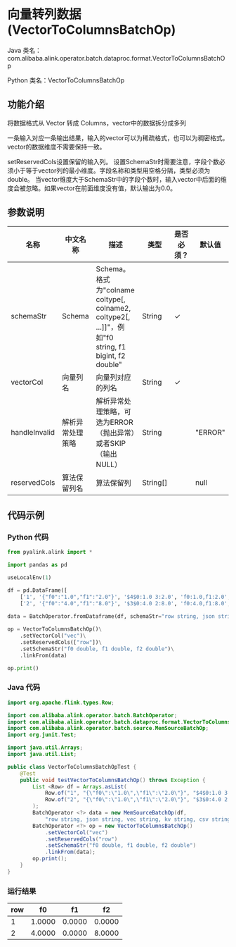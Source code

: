 # 向量转列数据 (VectorToColumnsBatchOp)
Java 类名：com.alibaba.alink.operator.batch.dataproc.format.VectorToColumnsBatchOp

Python 类名：VectorToColumnsBatchOp


## 功能介绍
将数据格式从 Vector 转成 Columns，vector中的数据拆分成多列

一条输入对应一条输出结果，输入的vector可以为稀疏格式，也可以为稠密格式。
vector的数据维度不需要保持一致。

setReservedCols设置保留的输入列。
设置SchemaStr时需要注意，字段个数必须小于等于vector列的最小维度。字段名称和类型用空格分隔，类型必须为double。
当vector维度大于SchemaStr中的字段个数时，输入vector中后面的维度会被忽略。如果vector在前面维度没有值，默认输出为0.0。


## 参数说明

| 名称 | 中文名称 | 描述 | 类型 | 是否必须？ | 默认值 |
| --- | --- | --- | --- | --- | --- |
| schemaStr | Schema | Schema。格式为"colname coltype[, colname2, coltype2[, ...]]"，例如"f0 string, f1 bigint, f2 double" | String | ✓ |  |
| vectorCol | 向量列名 | 向量列对应的列名 | String | ✓ |  |
| handleInvalid | 解析异常处理策略 | 解析异常处理策略，可选为ERROR（抛出异常）或者SKIP（输出NULL） | String |  | "ERROR" |
| reservedCols | 算法保留列名 | 算法保留列 | String[] |  | null |

## 代码示例
### Python 代码
```python
from pyalink.alink import *

import pandas as pd

useLocalEnv(1)

df = pd.DataFrame([
    ['1', '{"f0":"1.0","f1":"2.0"}', '$4$0:1.0 3:2.0', 'f0:1.0,f1:2.0', '1.0,2.0', 1.0, 2.0],
    ['2', '{"f0":"4.0","f1":"8.0"}', '$3$0:4.0 2:8.0', 'f0:4.0,f1:8.0', '4.0,8.0', 4.0, 8.0]])

data = BatchOperator.fromDataframe(df, schemaStr="row string, json string, vec string, kv string, csv string, f0 double, f1 double")
 
op = VectorToColumnsBatchOp()\
    .setVectorCol("vec")\
    .setReservedCols(["row"])\
    .setSchemaStr("f0 double, f1 double, f2 double")\
    .linkFrom(data)

op.print()
```
### Java 代码
```java
import org.apache.flink.types.Row;

import com.alibaba.alink.operator.batch.BatchOperator;
import com.alibaba.alink.operator.batch.dataproc.format.VectorToColumnsBatchOp;
import com.alibaba.alink.operator.batch.source.MemSourceBatchOp;
import org.junit.Test;

import java.util.Arrays;
import java.util.List;

public class VectorToColumnsBatchOpTest {
	@Test
	public void testVectorToColumnsBatchOp() throws Exception {
		List <Row> df = Arrays.asList(
			Row.of("1", "{\"f0\":\"1.0\",\"f1\":\"2.0\"}", "$4$0:1.0 3:2.0", "f0:1.0,f1:2.0", "1.0,2.0", 1.0, 2.0),
			Row.of("2", "{\"f0\":\"1.0\",\"f1\":\"2.0\"}", "$3$0:4.0 2:8.0", "f0:1.0,f1:2.0", "1.0,2.0", 1.0, 2.0)
		);
		BatchOperator <?> data = new MemSourceBatchOp(df,
			"row string, json string, vec string, kv string, csv string, f0 double, f1 double");
		BatchOperator <?> op = new VectorToColumnsBatchOp()
			.setVectorCol("vec")
			.setReservedCols("row")
			.setSchemaStr("f0 double, f1 double, f2 double")
			.linkFrom(data);
		op.print();
	}
}
```

### 运行结果

row|f0|f1|f2
---|---|---|---
1|1.0000|0.0000|0.0000
2|4.0000|0.0000|8.0000
    
